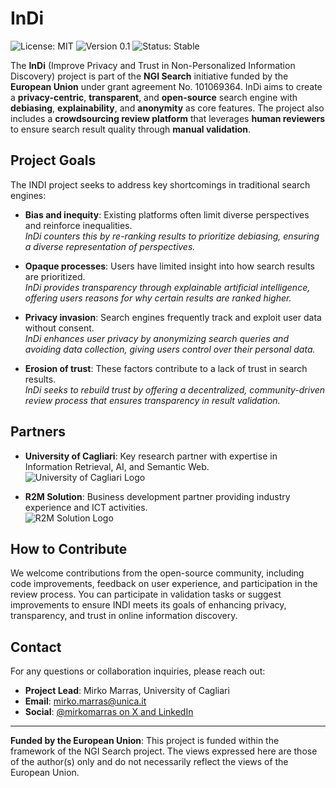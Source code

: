   # InDi

  ![License: MIT](https://img.shields.io/badge/License-MIT-blue.svg)
  ![Version 0.1](https://img.shields.io/badge/version-0.1-green.svg)
  ![Status: Stable](https://img.shields.io/badge/status-stable-brightgreen.svg)
  
The **InDi** (Improve Privacy and Trust in Non-Personalized Information Discovery) project is part of the **NGI Search** initiative funded by the **European Union** under grant agreement No. 101069364. InDi aims to create a **privacy-centric**, **transparent**, and **open-source** search engine with **debiasing**, **explainability**, and **anonymity** as core features. The project also includes a **crowdsourcing review platform** that leverages **human reviewers** to ensure search result quality through **manual validation**.

## Project Goals

The INDI project seeks to address key shortcomings in traditional search engines:

- **Bias and inequity**: Existing platforms often limit diverse perspectives and reinforce inequalities.  
  *InDi counters this by re-ranking results to prioritize debiasing, ensuring a diverse representation of perspectives.*

- **Opaque processes**: Users have limited insight into how search results are prioritized.  
  *InDi provides transparency through explainable artificial intelligence, offering users reasons for why certain results are ranked higher.*

- **Privacy invasion**: Search engines frequently track and exploit user data without consent.  
  *InDi enhances user privacy by anonymizing search queries and avoiding data collection, giving users control over their personal data.*

- **Erosion of trust**: These factors contribute to a lack of trust in search results.  
  *InDi seeks to rebuild trust by offering a decentralized, community-driven review process that ensures transparency in result validation.*

## Partners

- **University of Cagliari**: Key research partner with expertise in Information Retrieval, AI, and Semantic Web.  
  ![University of Cagliari Logo](https://www.unica.it/ecommerce/export/sites/default/it/.galleries/nuova_immagine_home/universita_cagliari_logo.png)

- **R2M Solution**: Business development partner providing industry experience and ICT activities.  
  ![R2M Solution Logo](https://www.r2msolution.com/wordpress/wp-content/uploads/2020/03/logo-R2M-black.png)

## How to Contribute

We welcome contributions from the open-source community, including code improvements, feedback on user experience, and participation in the review process. You can participate in validation tasks or suggest improvements to ensure INDI meets its goals of enhancing privacy, transparency, and trust in online information discovery.

## Contact

For any questions or collaboration inquiries, please reach out:

- **Project Lead**: Mirko Marras, University of Cagliari  
- **Email**: mirko.marras@unica.it  
- **Social**: [@mirkomarras on X and LinkedIn](https://x.com/mirkomarras)

---

**Funded by the European Union**: This project is funded within the framework of the NGI Search project. The views expressed here are those of the author(s) only and do not necessarily reflect the views of the European Union.
